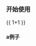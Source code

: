### 开始使用

{{ 1+1 }}
<chart name="guide"/>

#### a例子

<script>
window.CHART_CODE = {
  guide: {
    code: {
      content: `
        <template>
          <div>Hello, {{ name }}!</div>
        </template>
        <script>
        module.exports = {
          data: function () {
            return { name: 'Vue' }
          }
        }
        <\/script>
      `
    },
    post: {
      html: `
        <div id="app">Hello, {{ name }}!</div>
      `,
      css: ``,
      js: `
        new Vue({
          el: '#app',
          data: function () {
            return { name: 'Vue' }
          }
        })
      `
    }
  }
}

</script>

